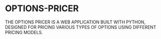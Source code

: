 # OPTIONS-PRICER
THE OPTIONS PRICER IS A WEB APPLICATION BUILT WITH PYTHON, DESIGNED FOR PRICING VARIOUS TYPES OF OPTIONS USING DIFFERENT PRICING MODELS.

